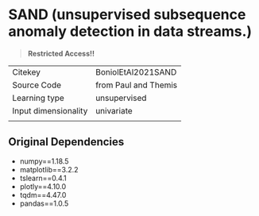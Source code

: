 # SAND (unsupervised subsequence anomaly detection in data streams.)

> **Restricted Access!!**

|||
| :--- | :--- |
| Citekey | BoniolEtAl2021SAND |
| Source Code | from Paul and Themis |
| Learning type | unsupervised |
| Input dimensionality | univariate |
|||

## Original Dependencies

- numpy==1.18.5
- matplotlib==3.2.2
- tslearn==0.4.1
- plotly==4.10.0
- tqdm==4.47.0
- pandas==1.0.5
